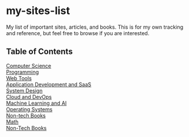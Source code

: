 # my-sites-list

My list of important sites, articles, and books. This is for my own tracking and reference, but feel free to browse if you are interested.

## Table of Contents
[Computer Science](https://github.com/carlocayos/my-sites-list/wiki/Computer-Science)<br>
[Programming](https://github.com/carlocayos/my-sites-list/wiki/Programming)<br>
[Web Tools](https://github.com/carlocayos/my-sites-list/wiki/Web-Tools)<br>
[Application Development and SaaS](https://github.com/carlocayos/my-sites-list/wiki/Application-Development-and-SaaS)<br>
[System Design](https://github.com/carlocayos/my-sites-list/wiki/System-Design)<br>
[Cloud and DevOps](https://github.com/carlocayos/my-sites-list/wiki/Cloud-and-DevOps)<br>
[Machine Learning and AI](https://github.com/carlocayos/my-sites-list/wiki/Machine-Learning-and-AI)<br>
[Operating Systems](https://github.com/carlocayos/my-sites-list/wiki/Operating-Systems)<br>
[Non-tech Books](https://github.com/carlocayos/my-sites-list/wiki/Books)<br>
[Math](https://github.com/carlocayos/my-sites-list/wiki/Math)<br>
[Non-Tech Books](https://github.com/carlocayos/my-sites-list/wiki/Non-Tech-Books)
